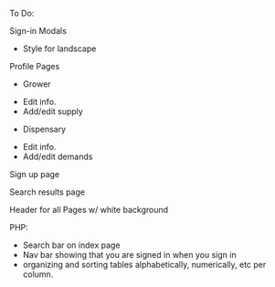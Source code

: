 To Do:

Sign-in Modals
- Style for landscape

Profile Pages

- Grower
 + Edit info.
 + Add/edit supply  

- Dispensary
 + Edit info.
 + Add/edit demands

Sign up page

Search results page

Header for all Pages w/ white background


PHP:
* Search bar on index page
* Nav bar showing that you are signed in when you sign in
* organizing and sorting tables alphabetically, numerically, etc per column.
